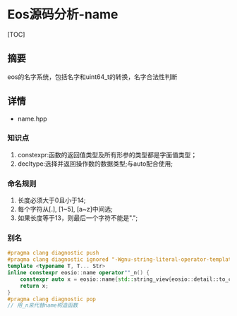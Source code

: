 # Eos源码分析-name

[TOC]



## 摘要

eos的名字系统，包括名字和uint64_t的转换，名字合法性判断



## 详情

* name.hpp

### 知识点
1. constexpr:函数的返回值类型及所有形参的类型都是字面值类型；
2. decltype:选择并返回操作数的数据类型;与auto配合使用;

### 命名规则
1. 长度必须大于0且小于14;
2. 每个字符从[.], [1~5], [a~z]中间选;
3. 如果长度等于13，则最后一个字符不能是".";

### 别名
```c++
#pragma clang diagnostic push
#pragma clang diagnostic ignored "-Wgnu-string-literal-operator-template"
template <typename T, T... Str>
inline constexpr eosio::name operator""_n() {
	constexpr auto x = eosio::name{std::string_view{eosio::detail::to_const_char_arr<Str...>::value, sizeof...(Str)}};
	return x;
}
#pragma clang diagnostic pop
// 用_n来代替name构造函数
```
